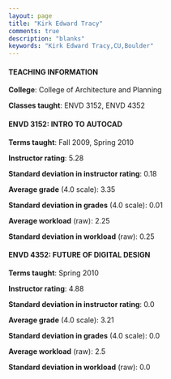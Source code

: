 ```yaml
---
layout: page
title: "Kirk Edward Tracy" 
comments: true
description: "blanks"
keywords: "Kirk Edward Tracy,CU,Boulder"
---
```

<head>
<script src="https://ajax.googleapis.com/ajax/libs/jquery/2.1.3/jquery.min.js"></script>
<script src="https://dl.dropboxusercontent.com/s/pc42nxpaw1ea4o9/highcharts.js?dl=0"></script>
<!-- <script src="../assets/js/highcharts.js"></script> -->
<style type="text/css">@font-face {
	font-family: "Bebas Neue";
	src: url(https://www.filehosting.org/file/details/544349/BebasNeue Regular.otf) format("opentype");
	}
	h1.Bebas { 
		font-family: "Bebas Neue", Verdana, Tahoma;
	}
</style>
</head>
	   
#### TEACHING INFORMATION

**College**: College of Architecture and Planning

**Classes taught**: ENVD 3152, ENVD 4352

#### ENVD 3152: INTRO TO AUTOCAD

**Terms taught**: Fall 2009, Spring 2010

**Instructor rating**: 5.28

**Standard deviation in instructor rating**: 0.18

**Average grade** (4.0 scale): 3.35

**Standard deviation in grades** (4.0 scale): 0.01

**Average workload** (raw): 2.25

**Standard deviation in workload** (raw): 0.25

#### ENVD 4352: FUTURE OF DIGITAL DESIGN

**Terms taught**: Spring 2010

**Instructor rating**: 4.88

**Standard deviation in instructor rating**: 0.0

**Average grade** (4.0 scale): 3.21

**Standard deviation in grades** (4.0 scale): 0.0

**Average workload** (raw): 2.5

**Standard deviation in workload** (raw): 0.0

